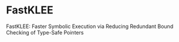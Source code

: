 # FastKLEE
FastKLEE: Faster Symbolic Execution via Reducing Redundant Bound Checking of Type-Safe Pointers
